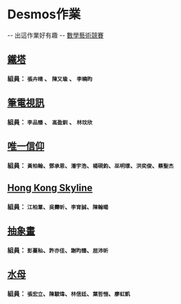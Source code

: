# Desmos作業
-- 出這作業好有趣 --
[數學藝術競賽](https://www.desmos.com/art?lang=zh-TW)

## [鐵塔](https://www.desmos.com/calculator/7ntlecpr90?lang=zh-TW)
#### 組員： `張卉晴` 、 `陳又瑜` 、 `李曉昀`

## [筆電視訊](https://www.desmos.com/calculator/klrw4ryiva?lang=zh-TW)
#### 組員： `李品臻` 、 `高盈釧` 、 `林玟欣`

## [唯一信仰](https://www.desmos.com/calculator/stx9gku22c?lang=zh-TW)
#### 組員： `黃柏翰`、`鄧承恩`、`潘宇浩`、`楊硯鈞`、`巫明璟`、`洪奕俊`、`蔡聖杰`

## [Hong Kong Skyline](https://www.desmos.com/calculator/iqrp6dxgwz?lang=zh-TW)
#### 組員： `江柏葦`、`吳霽昕`、`李育誠`、`陳翰暘`

## [抽象畫](https://www.desmos.com/calculator/8daxvsupuj?lang=zh-TW)
#### 組員： `彭蔓秈`、`許亦佳`、`謝昀臻`、`屈沛昕`

## [水母](https://www.desmos.com/calculator/ug3kz8bhza?lang=zh-TW)
#### 組員： `張宏立`、`陳駿瑋`、`林信廷`、`葉哲愷`、`廖虹凱`
